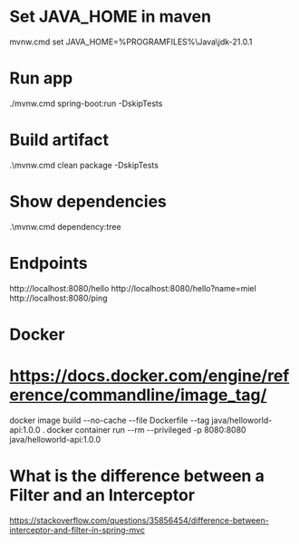 # Set JAVA_HOME in maven
mvnw.cmd
set JAVA_HOME=%PROGRAMFILES%\Java\jdk-21.0.1

# Run app
./mvnw.cmd spring-boot:run -DskipTests

# Build artifact
.\mvnw.cmd clean package -DskipTests

# Show dependencies
.\mvnw.cmd dependency:tree

# Endpoints
http://localhost:8080/hello
http://localhost:8080/hello?name=miel
http://localhost:8080/ping

# Docker
# https://docs.docker.com/engine/reference/commandline/image_tag/
docker image build --no-cache --file Dockerfile --tag java/helloworld-api:1.0.0 .
docker container run --rm --privileged -p 8080:8080 java/helloworld-api:1.0.0



# What is the difference between a Filter and an Interceptor
https://stackoverflow.com/questions/35856454/difference-between-interceptor-and-filter-in-spring-mvc